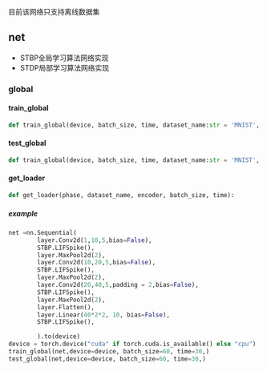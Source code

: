 目前该网络只支持离线数据集
## net

- STBP全局学习算法网络实现
- STDP局部学习算法网络实现
### **global**

#### train_global
```python
def train_global(device, batch_size, time, dataset_name:str = 'MNIST', encoder:str = 'poisson'):
```

#### test_global
```python
def train_global(device, batch_size, time, dataset_name:str = 'MNIST', encoder:str = 'poisson'):
```

#### get_loader
```python
def get_loader(phase, dataset_name, encoder, batch_size, time):
```

##### example
```python
net =nn.Sequential(
        layer.Conv2d(1,10,5,bias=False),
        STBP.LIFSpike(),
        layer.MaxPool2d(2),
        layer.Conv2d(10,20,5,bias=False),
        STBP.LIFSpike(),
        layer.MaxPool2d(2),
        layer.Conv2d(20,40,5,padding = 2,bias=False),
        STBP.LIFSpike(),
        layer.MaxPool2d(2),
        layer.Flatten(),
        layer.Linear(40*2*2, 10, bias=False),
        STBP.LIFSpike(),

        ).to(device)
device = torch.device("cuda" if torch.cuda.is_available() else "cpu")
train_global(net,device=device, batch_size=60, time=30,)
test_global(net,device=device, batch_size=60, time=30,)
```
